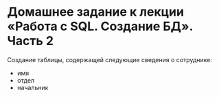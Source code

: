 # Домашнее задание к лекции «Работа с SQL. Создание БД». Часть 2
Создание таблицы, содержащей следующие сведения о сотруднике:
- имя
- отдел
- начальник
